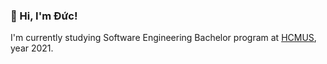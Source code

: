 ### 👋 Hi, I'm Đức!

I'm currently studying Software Engineering Bachelor program at [HCMUS](https://www.hcmus.edu.vn), year 2021.
